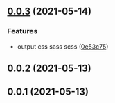 ## [0.0.3](https://github.com/tyankatsu0105/formreset.css/compare/v0.0.2...v0.0.3) (2021-05-14)


### Features

* output css sass scss ([0e53c75](https://github.com/tyankatsu0105/formreset.css/commit/0e53c75cbfb09b71c9b3f3af14d6ee01105f1d6e))



## 0.0.2 (2021-05-13)



## 0.0.1 (2021-05-13)



